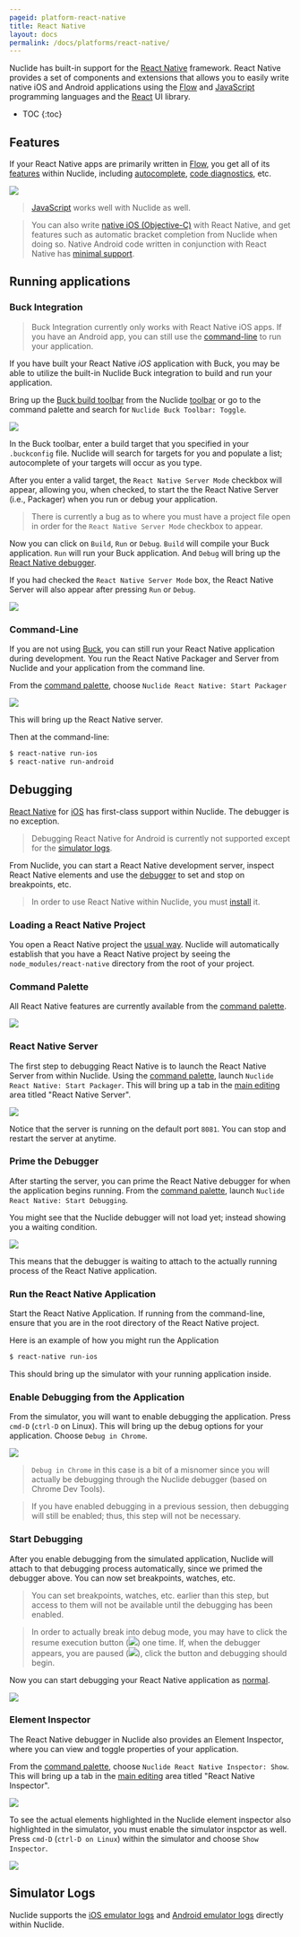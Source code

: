 ```yaml
---
pageid: platform-react-native
title: React Native
layout: docs
permalink: /docs/platforms/react-native/
---
```


Nuclide has built-in support for the [React Native](https://facebook.github.io/react-native/)
framework. React Native provides a set of components and extensions that allows you to easily write
native iOS and Android applications using the [Flow](/nuclide/docs/languages/flow) and
[JavaScript](/nuclide/docs/languages/other#javascript) programming languages and the
[React](http://facebook.github.io/react/) UI library.

* TOC
{:toc}

## Features

If your React Native apps are primarily written in [Flow](/nuclide/docs/languages/flow), you get all of its
[features](/nuclide/docs/languages/flow/#features) within Nuclide, including
[autocomplete](/nuclide/docs/languages/flow/#autocomplete),
[code diagnostics](/nuclide/docs/languages/flow/#features__code-diagnostics), etc.

![](/nuclide/static/images/docs/platform-react-native-feature-autocomplete.png)

> [JavaScript](/nuclide/docs/languages/other/#javascript) works well with Nuclide as well.

> You can also write [native iOS (Objective-C)](/nuclide/docs/platforms/ios) with React Native, and get
> features such as automatic bracket completion from Nuclide when doing so. Native Android code
> written in conjunction with React Native has [minimal support](/nuclide/docs/platforms/android).

## Running applications

### Buck Integration

> Buck Integration currently only works with React Native iOS apps. If you have an Android app, you
> can still use the
> [command-line](/nuclide/docs/platforms/react-native/#running-applications__command-line) to run your
> application.

If you have built your React Native *iOS* application with Buck, you may be able to utilize the
built-in Nuclide Buck integration to build and run your application.

Bring up the [Buck build toolbar](/nuclide/docs/features/toolbar/#buttons) from the Nuclide
[toolbar](/nuclide/docs/features/toolbar/) or go to the command palette and search for
`Nuclide Buck Toolbar: Toggle`.

![](/nuclide/static/images/docs/platform-react-native-running-buck-toolbar.png)

In the Buck toolbar, enter a build target that you specified in your `.buckconfig` file. Nuclide
will search for targets for you and populate a list; autocomplete of your targets will occur as
you type.

After you enter a valid target, the `React Native Server Mode` checkbox will appear, allowing you,
when checked, to start the the React Native Server (i.e., Packager) when you run or debug your
application.

> There is currently a bug as to where you must have a project file open in order for the
> `React Native Server Mode` checkbox to appear.

Now you can click on `Build`, `Run` or `Debug`. `Build` will compile your Buck application.
`Run` will run your Buck application. And `Debug` will bring up the
[React Native debugger](/nuclide/docs/features/debugger/#react-native).

If you had checked the `React Native Server Mode` box, the React Native Server will also appear
after pressing `Run` or `Debug`.

![](/nuclide/static/images/docs/platform-react-native-running-server.png)

### Command-Line

If you are not using [Buck](#running-applications__buck-integration), you can still run your React
Native application during development. You run the React Native Packager and Server from Nuclide and
your application from the command line.

From the [command palette](/nuclide/docs/editor/basics/#command-palette), choose
`Nuclide React Native: Start Packager`

![](/nuclide/static/images/docs/platform-react-native-running-server-command.png)

This will bring up the React Native server.

Then at the command-line:

```bash
$ react-native run-ios
$ react-native run-android
```

## Debugging

[React Native](https://facebook.github.io/react-native/) for [iOS](/nuclide/docs/platforms/ios) has
first-class support within Nuclide. The debugger is no exception.

> Debugging React Native for Android is currently not supported except for the
> [simulator logs](#simulator-logs).

From Nuclide, you can start a React Native development server, inspect React Native elements and
use the [debugger](/nuclide/docs/features/debugger#basics) to set and stop on breakpoints, etc.

> In order to use React Native within Nuclide, you must
> [install](https://facebook.github.io/react-native/docs/getting-started.html) it.

### Loading a React Native Project

You open a React Native project the
[usual way](/nuclide/docs/quick-start/getting-started/#adding-a-project). Nuclide will automatically
establish that you have a React Native project by seeing the `node_modules/react-native` directory
from the root of your project.

### Command Palette

All React Native features are currently available from the
[command palette](/nuclide/docs/editor/basics/#command-palette).

![](/nuclide/static/images/docs/feature-debugger-languages-react-native-command-palette.png)

### React Native Server

The first step to debugging React Native is to launch the React Native Server from within Nuclide.
Using the [command palette](/nuclide/docs/editor/basics/#command-palette), launch
`Nuclide React Native: Start Packager`. This will bring up a tab in the
[main editing](/nuclide/docs/editor/basics/#editing-area) area titled "React Native Server".

![](/nuclide/static/images/docs/feature-debugger-languages-react-native-server.png)

Notice that the server is running on the default port `8081`. You can stop and restart the server
at anytime.

### Prime the Debugger

After starting the server, you can prime the React Native debugger for when the application begins
running. From the [command palette](/nuclide/docs/editor/basics/#command-palette), launch
`Nuclide React Native: Start Debugging`.

You might see that the Nuclide debugger will not load yet; instead showing you a waiting condition.

![](/nuclide/static/images/docs/feature-debugger-languages-react-native-debugger-priming.png)

This means that the debugger is waiting to attach to the actually running process of the React
Native application.

### Run the React Native Application

Start the React Native Application. If running from the command-line, ensure that you are in the
root directory of the React Native project.

Here is an example of how you might run the Application

```bash
$ react-native run-ios
```

This should bring up the simulator with your running application inside.

### Enable Debugging from the Application

From the simulator, you will want to enable debugging the application. Press `cmd-D` (`ctrl-D` on
Linux). This will bring up the debug options for your application. Choose `Debug in Chrome`.

![](/nuclide/static/images/docs/feature-debugger-languages-react-native-application-debug-options.png)

> `Debug in Chrome` in this case is a bit of a misnomer since you will actually be debugging
> through the Nuclide debugger (based on Chrome Dev Tools).

> If you have enabled debugging in a previous session, then debugging will still be enabled; thus,
> this step will not be necessary.

### Start Debugging

After you enable debugging from the simulated application, Nuclide will attach to that debugging
process automatically, since we primed the debugger above. You can now set breakpoints, watches,
etc.

> You can set breakpoints, watches, etc. earlier than this step, but access to them will not be
> available until the debugging has been enabled.

> In order to actually break into debug mode, you may have to click the resume execution button
> (![](/nuclide/static/images/docs/feature-debugger-languages-react-native-debugger-resume.png)) one time.
> If, when the debugger appears, you are
> paused (![](/nuclide/static/images/docs/feature-debugger-languages-react-native-debugger-pause.png)),
> click the button and debugging should begin.

Now you can start debugging your React Native application as
[normal](/nuclide/docs/features/debugger#basics).

![](/nuclide/static/images/docs/feature-debugger-languages-react-native-debugging.png)

### Element Inspector

The React Native debugger in Nuclide also provides an Element Inspector, where you can view and
toggle properties of your application.

From the [command palette](/nuclide/docs/editor/basics/#command-palette), choose
`Nuclide React Native Inspector: Show`. This will bring up a tab in the
[main editing](/nuclide/docs/editor/basics/#editing-area) area titled "React Native Inspector".

![](/nuclide/static/images/docs/feature-debugger-languages-react-native-element-inspector.png)

To see the actual elements highlighted in the Nuclide element inspector also highlighted in the
simulator, you must enable the simulator inspctor as well. Press `cmd-D` (`ctrl-D on Linux`) within
the simulator and choose `Show Inspector`.

![](/nuclide/static/images/docs/feature-debugger-languages-react-native-application-show-inspector.png)

## Simulator Logs

Nuclide supports the [iOS emulator logs](/nuclide/docs/platforms/ios#simulator-logs) and
[Android emulator logs](/nuclide/docs/platforms/android#emulator-logs) directly within Nuclide.
